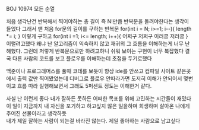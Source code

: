 BOJ 10974 모든 순열

처음 생각난건 반복해서 찍어야하는 총 길이 
즉 N!만큼 반복문을 돌려야한다는 생각이 들었다 
그래서 맨 처음 for문의 길이를 구하는 반복문 
for(int i = N; i>=1; i--){
    length *= i; 
}
이렇게 구하고
for(int i =1; i<= length; i++){
    어쩌구 저쩌구 이러쿵 저러쿵 
}
이럴려고했다 왜냐 난 알고리즘이 익숙하지 않고 재귀의 
그 흐름을 이해하는게 너무 난해했다.
그런데 저렇게 반복문으로만 하려고하니 쉬워 보이는 구현이 
너무 복잡했다 결국 다른 사람의 코드를 보고 플로우를 이해하는데 초점을 두기로했다

백준이나 프로그래머스를 풀때 코테를 보듯이 항상 ide를 안쓰고 컴파일 사이트 같은곳에서 
출력 값만 찍어봤었는데 디버그로 플로우 안따라가면 도저히 이해가 안되어서
몇번이고 흐름 따라 실행해보면서 그래도 5퍼센트 정도는 이해한거 같다.

사실 난 이런게 좋다 
내가 잘하든 못하든 어떠한 목표를 위해 고민하는 시간들이 재밌다
이 일이 
지금까지 내 자신을 포기하고 하고싶지 않은 일을하며 희생하며 살아온 
나에게 주어진 선물이라고 생각하듯  
내가 제일 잘하는 사람이 되는걸 바라진 않는다. 제일 좋아하는 사람으로 남고싶다